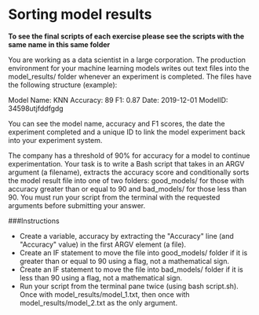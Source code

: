 # Sorting model results

**To see the final scripts of each exercise please see the scripts with the same name in this same folder**

You are working as a data scientist in a large corporation. The production environment for your machine learning models writes out text files into the model_results/ folder whenever an experiment is completed. The files have the following structure (example):

Model Name: KNN
Accuracy: 89
F1: 0.87
Date: 2019-12-01
ModelID: 34598utjfddfgdg

You can see the model name, accuracy and F1 scores, the date the experiment completed and a unique ID to link the model experiment back into your experiment system.

The company has a threshold of 90% for accuracy for a model to continue experimentation. Your task is to write a Bash script that takes in an ARGV argument (a filename), extracts the accuracy score and conditionally sorts the model result file into one of two folders: good_models/ for those with accuracy greater than or equal to 90 and bad_models/ for those less than 90. You must run your script from the terminal with the requested arguments before submitting your answer.


###Instructions

- Create a variable, accuracy by extracting the "Accuracy" line (and "Accuracy" value) in the first ARGV element (a file).
- Create an IF statement to move the file into good_models/ folder if it is greater than or equal to 90 using a flag, not a mathematical sign.
- Create an IF statement to move the file into bad_models/ folder if it is less than 90 using a flag, not a mathematical sign.
- Run your script from the terminal pane twice (using bash script.sh). Once with model_results/model_1.txt, then once with model_results/model_2.txt as the only argument.